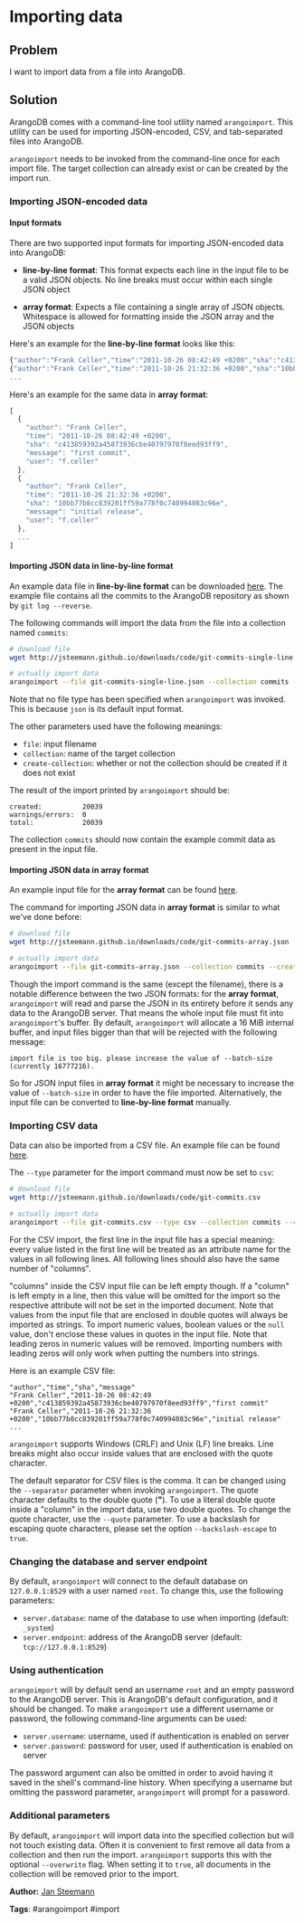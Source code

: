 Importing data
==============

Problem
-------

I want to import data from a file into ArangoDB.

Solution
--------

ArangoDB comes with a command-line tool utility named `arangoimport`. This utility can be
used for importing JSON-encoded, CSV, and tab-separated files into ArangoDB.

`arangoimport` needs to be invoked from the command-line once for each import file.
The target collection can already exist or can be created by the import run.

### Importing JSON-encoded data

#### Input formats

There are two supported input formats for importing JSON-encoded data into ArangoDB:

- **line-by-line format**: This format expects each line in the input file to be a valid
  JSON objects. No line breaks must occur within each single JSON object

- **array format**: Expects a file containing a single array of JSON objects. Whitespace is
  allowed for formatting inside the JSON array and the JSON objects

Here's an example for the **line-by-line format** looks like this:

```js
{"author":"Frank Celler","time":"2011-10-26 08:42:49 +0200","sha":"c413859392a45873936cbe40797970f8eed93ff9","message":"first commit","user":"f.celler"}
{"author":"Frank Celler","time":"2011-10-26 21:32:36 +0200","sha":"10bb77b8cc839201ff59a778f0c740994083c96e","message":"initial release","user":"f.celler"}
...
```

Here's an example for the same data in **array format**:

```js
[
  {
    "author": "Frank Celler",
    "time": "2011-10-26 08:42:49 +0200",
    "sha": "c413859392a45873936cbe40797970f8eed93ff9",
    "message": "first commit",
    "user": "f.celler"
  },
  {
    "author": "Frank Celler",
    "time": "2011-10-26 21:32:36 +0200",
    "sha": "10bb77b8cc839201ff59a778f0c740994083c96e",
    "message": "initial release",
    "user": "f.celler"
  },
  ...
]
```

#### Importing JSON data in line-by-line format

An example data file in **line-by-line format** can be downloaded
[here](http://jsteemann.github.io/downloads/code/git-commits-single-line.json). The example
file contains all the commits to the ArangoDB repository as shown by `git log --reverse`.

The following commands will import the data from the file into a collection named `commits`:

```bash
# download file
wget http://jsteemann.github.io/downloads/code/git-commits-single-line.json

# actually import data
arangoimport --file git-commits-single-line.json --collection commits --create-collection true
```

Note that no file type has been specified when `arangoimport` was invoked. This is because `json`
is its default input format.

The other parameters used have the following meanings:

- `file`: input filename
- `collection`: name of the target collection
- `create-collection`: whether or not the collection should be created if it does not exist

The result of the import printed by `arangoimport` should be:

```
created:          20039
warnings/errors:  0
total:            20039
```

The collection `commits` should now contain the example commit data as present in the input file.

#### Importing JSON data in array format

An example input file for the **array format** can be found [here](http://jsteemann.github.io/downloads/code/git-commits-array.json).

The command for importing JSON data in **array format** is similar to what we've done before:

```bash
# download file
wget http://jsteemann.github.io/downloads/code/git-commits-array.json

# actually import data
arangoimport --file git-commits-array.json --collection commits --create-collection true
```

Though the import command is the same (except the filename), there is a notable difference between the
two JSON formats: for the **array format**, `arangoimport` will read and parse the JSON in its entirety
before it sends any data to the ArangoDB server. That means the whole input file must fit into
`arangoimport`'s buffer. By default, `arangoimport` will allocate a 16 MiB internal buffer, and input files bigger
than that will be rejected with the following message:

```
import file is too big. please increase the value of --batch-size (currently 16777216).
```

So for JSON input files in **array format** it might be necessary to increase the value of `--batch-size`
in order to have the file imported. Alternatively, the input file can be converted to **line-by-line format**
manually.


### Importing CSV data

Data can also be imported from a CSV file. An example file can be found [here](http://jsteemann.github.io/downloads/code/git-commits.csv).

The `--type` parameter for the import command must now be set to `csv`:

```bash
# download file
wget http://jsteemann.github.io/downloads/code/git-commits.csv

# actually import data
arangoimport --file git-commits.csv --type csv --collection commits --create-collection true
```

For the CSV import, the first line in the input file has a special meaning: every value listed in the
first line will be treated as an attribute name for the values in all following lines. All following
lines should also have the same number of "columns".

"columns" inside the CSV input file can be left empty though. If a "column" is left empty in a line,
then this value will be omitted for the import so the respective attribute will not be set in the imported
document. Note that values from the input file that are enclosed in double quotes will always be imported as
strings. To import numeric values, boolean values or the `null` value, don't enclose these values in quotes in
the input file. Note that leading zeros in numeric values will be removed. Importing numbers with leading
zeros will only work when putting the numbers into strings.

Here is an example CSV file:

```plain
"author","time","sha","message"
"Frank Celler","2011-10-26 08:42:49 +0200","c413859392a45873936cbe40797970f8eed93ff9","first commit"
"Frank Celler","2011-10-26 21:32:36 +0200","10bb77b8cc839201ff59a778f0c740994083c96e","initial release"
...
```

`arangoimport` supports Windows (CRLF) and Unix (LF) line breaks. Line breaks might also occur inside values
that are enclosed with the quote character.

The default separator for CSV files is the comma. It can be changed using the `--separator` parameter
when invoking `arangoimport`. The quote character defaults to the double quote (**"**). To use a literal double
quote inside a "column" in the import data, use two double quotes. To change the quote character, use the
`--quote` parameter. To use a backslash for escaping quote characters, please set the option `--backslash-escape`
to `true`.


### Changing the database and server endpoint

By default, `arangoimport` will connect to the default database on `127.0.0.1:8529` with a user named
`root`. To change this, use the following parameters:

- `server.database`: name of the database to use when importing (default: `_system`)
- `server.endpoint`: address of the ArangoDB server (default: `tcp://127.0.0.1:8529`)


### Using authentication

`arangoimport` will by default send an username `root` and an empty password to the ArangoDB
server. This is ArangoDB's default configuration, and it should be changed. To make `arangoimport`
use a different username or password, the following command-line arguments can be used:

- `server.username`: username, used if authentication is enabled on server
- `server.password`: password for user, used if authentication is enabled on server

The password argument can also be omitted in order to avoid having it saved in the shell's
command-line history. When specifying a username but omitting the password parameter,
`arangoimport` will prompt for a password.


### Additional parameters

By default, `arangoimport` will import data into the specified collection but will not touch
existing data. Often it is convenient to first remove all data from a collection and then run
the import. `arangoimport` supports this with the optional `--overwrite` flag. When setting it to
`true`, all documents in the collection will be removed prior to the import.

**Author:** [Jan Steemann](https://github.com/jsteemann)

**Tags**: #arangoimport #import
